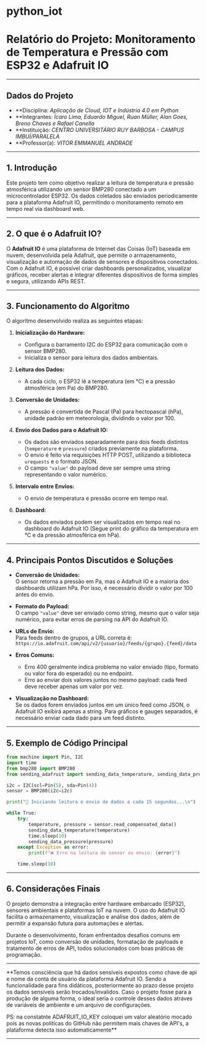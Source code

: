 # python_iot

# Relatório do Projeto: Monitoramento de Temperatura e Pressão com ESP32 e Adafruit IO

---

## Dados do Projeto

- **Disciplina: *Aplicação de Cloud, IOT e Indústria 4.0 em Python*  
- **Integrantes: *Ícaro Lima, Eduardo Miguel, Ruan Müller, Alan Goes, Breno Chaves e Rafael Canella*  
- **Instituição: *CENTRO UNIVERSITÁRIO RUY BARBOSA - CAMPUS IMBUÍ/PARALELA*  
- **Professor(a): *VITOR EMMANUEL ANDRADE*  

---

## 1. Introdução

Este projeto tem como objetivo realizar a leitura de temperatura e pressão atmosférica utilizando um sensor BMP280 conectado a um microcontrolador ESP32. Os dados coletados são enviados periodicamente para a plataforma Adafruit IO, permitindo o monitoramento remoto em tempo real via dashboard web.

---

## 2. O que é o Adafruit IO?

O **Adafruit IO** é uma plataforma de Internet das Coisas (IoT) baseada em nuvem, desenvolvida pela Adafruit, que permite o armazenamento, visualização e automação de dados de sensores e dispositivos conectados.  
Com o Adafruit IO, é possível criar dashboards personalizados, visualizar gráficos, receber alertas e integrar diferentes dispositivos de forma simples e segura, utilizando APIs REST.

---

## 3. Funcionamento do Algoritmo

O algoritmo desenvolvido realiza as seguintes etapas:

1. **Inicialização do Hardware:**  
   - Configura o barramento I2C do ESP32 para comunicação com o sensor BMP280.
   - Inicializa o sensor para leitura dos dados ambientais.

2. **Leitura dos Dados:**  
   - A cada ciclo, o ESP32 lê a temperatura (em °C) e a pressão atmosférica (em Pa) do BMP280.

3. **Conversão de Unidades:**  
   - A pressão é convertida de Pascal (Pa) para hectopascal (hPa), unidade padrão em meteorologia, dividindo o valor por 100.

4. **Envio dos Dados para o Adafruit IO:**  
   - Os dados são enviados separadamente para dois feeds distintos (`temperature` e `pressure`) criados previamente na plataforma.
   - O envio é feito via requisições HTTP POST, utilizando a biblioteca `urequests` e o formato JSON.
   - O campo `"value"` do payload deve ser sempre uma string representando o valor numérico.

5. **Intervalo entre Envios:**  
   - O envio de temperatura e pressão ocorre em tempo real.

6. **Dashboard:**  
   - Os dados enviados podem ser visualizados em tempo real no dashboard do Adafruit IO (Segue print do gráfico da temperatura em °C e da pressão atmosférica em hPa).

---

## 4. Principais Pontos Discutidos e Soluções

- **Conversão de Unidades:**  
  O sensor retorna a pressão em Pa, mas o Adafruit IO e a maioria dos dashboards utilizam hPa. Por isso, é necessário dividir o valor por 100 antes do envio.

- **Formato do Payload:**  
  O campo `"value"` deve ser enviado como string, mesmo que o valor seja numérico, para evitar erros de parsing na API do Adafruit IO.

- **URLs de Envio:**  
  Para feeds dentro de grupos, a URL correta é:  
  `https://io.adafruit.com/api/v2/{usuario}/feeds/{grupo}.{feed}/data`

- **Erros Comuns:**  
  - Erro 400 geralmente indica problema no valor enviado (tipo, formato ou valor fora do esperado) ou no endpoint.
  - Erro ao enviar dois valores juntos no mesmo payload: cada feed deve receber apenas um valor por vez.

- **Visualização no Dashboard:**  
  Se os dados forem enviados juntos em um único feed como JSON, o Adafruit IO exibirá apenas a string. Para gráficos e gauges separados, é necessário enviar cada dado para um feed distinto.

---

## 5. Exemplo de Código Principal

```python
from machine import Pin, I2C
import time
from bmp280 import BMP280
from sending_adafruit import sending_data_temperature, sending_data_pressure

i2c = I2C(scl=Pin(5), sda=Pin(4))
sensor = BMP280(i2c=i2c)

print("📡 Iniciando leitura e envio de dados a cada 15 segundos...\n")

while True:
    try:
        temperature, pressure = sensor.read_compensated_data()
        sending_data_temperature(temperature)
        time.sleep(10)
        sending_data_pressure(pressure)
    except Exception as error:
        print(f"❌ Erro na leitura do sensor ou envio: {error}")

    time.sleep(10)
```

---

## 6. Considerações Finais

O projeto demonstra a integração entre hardware embarcado (ESP32), sensores ambientais e plataformas IoT na nuvem. O uso do Adafruit IO facilita o armazenamento, visualização e análise dos dados, além de permitir a expansão futura para automações e alertas.

Durante o desenvolvimento, foram enfrentados desafios comuns em projetos IoT, como conversão de unidades, formatação de payloads e tratamento de erros de API, todos solucionados com boas práticas de programação.

---

**Temos consciência que há dados sensíveis expostos como chave de api e nome da conta de usuário da plataforma Adafruit IO. Sendo a funcionalidade para fins didáticos, posteriormente ao prazo desse projeto os dados sensíveis serão trocados/invalidos. Caso o projeto fosse para a produção de alguma forma, o ideal seria o controle desses dados atráves de variáveis de ambiente e um arquivo de configurações.

PS: na constatnte ADAFRUIT_IO_KEY coloquei um valor aleatório mocado pois as novas politícas do GitHub não permitem mais chaves de API's, a plataforma detecta isso automaticamente**

---
